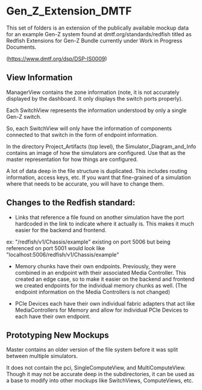# Gen_Z_Extension_DMTF

This set of folders is an extension of the publically available mockup data for an example Gen-Z system found at dmtf.org/standards/redfish titled as Redfish Extensions for Gen-Z Bundle
currently under Work in Progress Documents. 

(https://www.dmtf.org/dsp/DSP-IS0009)

## View Information
ManagerView contains the zone information (note, it is not accurately displayed by the dashboard. It only displays the switch ports properly).

Each SwitchView represents the information understood by only a single Gen-Z switch.

So, each SwitchView will only have the information of components connected to that switch in the form of endpoint information.

In the directory Project_Artifacts (top level), the Simulator_Diagram_and_Info contains an image of how the simulators are configured. Use that as the master representation for how things are configured.

A lot of data deep in the file structure is duplicated. This includes routing information, access keys, etc. If you want that fine-grained of a simulation where that needs to be accurate, you will have to change them.

## Changes to the Redfish standard:

- Links that reference a file found on another simulation have the port hardcoded in the link to indicate where it actually is. This makes it much easier for the backend and frontend.

ex: "/redfish/v1/Chassis/example" existing on port 5006 but being referenced on port 5001 would look like "localhost:5006/redfish/v1/Chassis/example"

- Memory chunks have their own endpoints. Previously, they were combined in an endpoint with their associated Media Controller. This created an edge case, so to make it easier on the backend and frontend we created endpoints for the individual memory chunks as well. (The endpoint information on the Media Controllers is not changed)

- PCIe Devices each have their own individual fabric adapters that act like MediaControllers for Memory and allow for individual PCIe Devices to each have their own endpoint.

## Prototyping New Mockups
Master contains an older version of the file system before it was split between multiple simulators. 

It does not contain the pci, SingleComputeView, and MultiComputeView. Though it may not be accurate deep in the subdirectories, it can be used as a base to modify into other mockups like SwitchViews, ComputeViews, etc.
